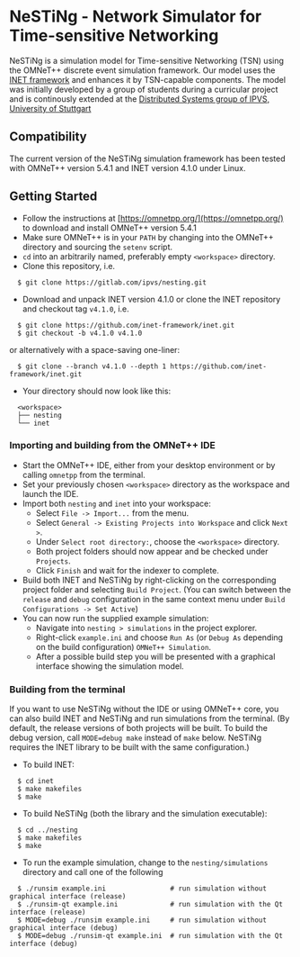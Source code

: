 # NeSTiNg - Network Simulator for Time-sensitive Networking

NeSTiNg is a simulation model for Time-sensitive Networking (TSN) using the OMNeT++ discrete event simulation framework.
Our model uses the [INET framework](https://inet.omnetpp.org/) and enhances it by TSN-capable components.
The model was initially developed by a group of students during a curricular project and is continously extended at the [Distributed Systems group of IPVS, University of Stuttgart](https://www.ipvs.uni-stuttgart.de/abteilungen/vs/)

## Compatibility

The current version of the NeSTiNg simulation framework has been tested with OMNeT++ version 5.4.1 and INET version 4.1.0 under Linux.

## Getting Started

+ Follow the instructions at [https://omnetpp.org/](https://omnetpp.org/) to download and install OMNeT++ version 5.4.1
+ Make sure OMNeT++ is in your `PATH` by changing into the OMNeT++ directory and sourcing the `setenv` script.
+ `cd` into an arbitrarily named, preferably empty `<workspace>` directory.
+ Clone this repository, i.e.

```
  $ git clone https://gitlab.com/ipvs/nesting.git
```

+ Download and unpack INET version 4.1.0 or clone the INET repository and checkout tag `v4.1.0`, i.e.

```
  $ git clone https://github.com/inet-framework/inet.git
  $ git checkout -b v4.1.0 v4.1.0
```
  or alternatively with a space-saving one-liner:
```
  $ git clone --branch v4.1.0 --depth 1 https://github.com/inet-framework/inet.git
```

+ Your directory should now look like this:

```
  <workspace>
  ├── nesting
  └── inet
```

### Importing and building from the OMNeT++ IDE

+ Start the OMNeT++ IDE, either from your desktop environment or by calling `omnetpp` from the terminal.
+ Set your previously chosen `<workspace>` directory as the workspace and launch the IDE.
+ Import both `nesting` and `inet` into your workspace:
	- Select `File -> Import...` from the menu.
	- Select `General -> Existing Projects into Workspace` and click `Next >`.
	- Under `Select root directory:`, choose the `<workspace>` directory.
	- Both project folders should now appear and be checked under `Projects`.
	- Click `Finish` and wait for the indexer to complete.
+ Build both INET and NeSTiNg by right-clicking on the corresponding project folder and selecting `Build Project`.
  (You can switch between the `release` and `debug` configuration in the same context menu under `Build Configurations -> Set Active`)
+ You can now run the supplied example simulation:
	- Navigate into `nesting > simulations` in the project explorer.
	- Right-click `example.ini` and choose `Run As` (or `Debug As` depending on the build configuration) `OMNeT++ Simulation`.
	- After a possible build step you will be presented with a graphical interface showing the simulation model.

### Building from the terminal

If you want to use NeSTiNg without the IDE or using OMNeT++ core, you can also build INET and NeSTiNg and run simulations from the terminal. (By default, the release versions of both projects will be built. To build the debug version, call `MODE=debug make` instead of `make` below. NeSTiNg requires the INET library to be built with the same configuration.)

+ To build INET:

```
  $ cd inet
  $ make makefiles
  $ make
```

+ To build NeSTiNg (both the library and the simulation executable):

```
  $ cd ../nesting
  $ make makefiles
  $ make
```

+ To run the example simulation, change to the `nesting/simulations` directory and call one of the following

```
  $ ./runsim example.ini                # run simulation without graphical interface (release)
  $ ./runsim-qt example.ini             # run simulation with the Qt interface (release)
  $ MODE=debug ./runsim example.ini     # run simulation without graphical interface (debug)
  $ MODE=debug ./runsim-qt example.ini  # run simulation with the Qt interface (debug)
```


